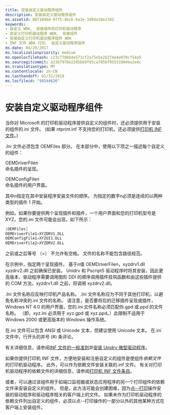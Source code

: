 ```yaml
---
title: 安装自定义驱动程序组件
description: 安装自定义驱动程序组件
ms.assetid: 88f189bd-97f5-4bc6-ba3e-3d9da18e2102
keywords:
- 自定义 WDK、 安装组件的打印机驱动程序
- 自定义打印机驱动程序 WDK、 安装组件
- 安装自定义打印机驱动程序组件 WDK
- INF 文件 WDK 打印、 自定义驱动程序组件
ms.date: 04/20/2017
ms.localizationpriority: medium
ms.openlocfilehash: c23c770664e571cf2a75e5e2b274e4e070cf54a5
ms.sourcegitcommit: a33b7978e22d5bb9f65ca7056f955319049a2e4c
ms.translationtype: MT
ms.contentlocale: zh-CN
ms.lasthandoff: 01/31/2019
ms.locfileid: "56544626"
---
```

# <a name="installing-customized-driver-components"></a>安装自定义驱动程序组件





当你对 Microsoft 的打印机驱动程序提供自定义的组件时，还必须提供用于安装的组件的.ini 文件。 (如果 ntprint.inf 不支持您的打印机，还必须提供[打印机 INF 文件](printer-inf-files.md)。)

.Ini 文件必须包含 OEMFiles 部分。 在本部分中，使用以下项之一描述每个自定义的组件：

<a href="" id="oemdriverfilen"></a>OEMDriverFile*n*  
命名插件的呈现。

<a href="" id="oemconfigfilen"></a>OEMConfigFile*n*  
命名插件的用户界面。

其中*n*指定在其中安装程序安装文件的顺序。 为指定的数字*n*必须是连续的以两种类型的插件 1 开始。

例如，如果你要提供两个呈现插件和插件，一个用户界面和您的打印机型号是 XYZ，您的.ini 文件可能会出现，如下所示：

```cpp
[OEMFiles]
OEMDriverFile1=XYZDRV1.DLL
OEMConfigFile1=XYZUI1.DLL
OEMDriverFile2=XYZDRV2.DLL
```

之前或之后等号 （=） 不允许有空格。 文件的名称不能包含路径规范。

在示例中，指定两个呈现插件。 基于*n*值 OEMDriverFile*n*，xyzdrv1.dll xyzdrv2.dll 之前确保已安装。 Unidrv 和 Pscript5 驱动程序时将其安装，因此更高版本，驱动程序需要调用图形 DDI 的顺序调用插件挂钩函数和由这些插件提供的 COM 方法，xyzdrv1.dll 之前，将调用 xyzdrv2.dll。

.Ini 文件名称应反映打印机产品名称。 .Ini 文件名称应为不同于其他打印机，以避免名称冲突的.ini 文件的名称。 请注意，是否要将后的迁移插件呈现或插件，Windows NT 4.0 的用户界面，您的.ini 文件名称必须匹配你.gpd 或.ppd 的文件名称。 （即，xyz.ini 必须用于 xyz.gpd 或 xyz.ppd。）此限制不适用于 Windows 2000 或更高版本的 Windows 操作系统。

在.ini 文件可以包含 ANSI 或 Unicode 文本，但建议使用 Unicode 文本。 在.ini 文件中，行开头的井号 (\#) 条评论。

有关详细信息，请参阅[INF 文件的一般准则](https://msdn.microsoft.com/library/windows/hardware/ff544975)并[安装 Unidrv 微型驱动程序](installing-a-unidrv-minidriver.md)。

如果你提供打印机 INF 文件，方便地安装和注册自定义的组件是使组件*依赖文件*的打印机驱动程序。 此外，可以作为依赖文件安装关联的.inf 文件。 有关对打印机驱动程序的依赖文件的详细信息，请参阅[打印机 INF 文件条目](printer-inf-file-entries.md)。

或者，可以通过该组件用于如端口监视器或状态应用程序的另一个打印组件的依赖文件来安装自定义的组件。 但是，此方法可能会创建困难，因为[点--打印](introduction-to-point-and-print.md)操作安装的驱动程序和驱动程序相关的客户端上的文件。 如果未作为打印机驱动程序的依赖文件列出自定义的组件，必须以点--打印操作的一部分以外的其他某种方式在客户端上安装组件。

 

 




